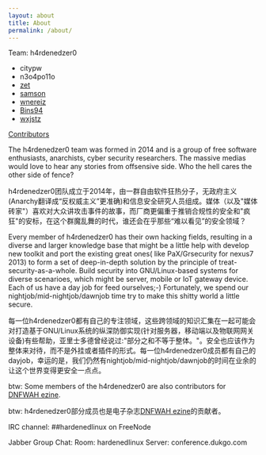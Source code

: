 ```yaml
---
layout: about
title: About
permalink: /about/
---
```


Team: h4rdenedzer0

* citypw
* n3o4po11o
* [zet](https://github.com/fanfuqiang)
* [samson](https://github.com/Samson-W)
* [wnereiz](https://github.com/wnereiz)
* [Bins94](https://github.com/Bins94)
* [wxjstz](https://github.com/wxjstz)

[Contributors](https://hardenedlinux.github.io/about2)


The h4rdenedzer0 team was formed in 2014 and is a group of free software enthusiasts, anarchists, cyber security researchers. The massive medias would love to hear any stories from offsensive side. Who the hell cares the other side of fence?

h4rdenedzer0团队成立于2014年，由一群自由软件狂热分子，无政府主义(Anarchy翻译成“反权威主义”更准确)和信息安全研究人员组成。媒体（以及"媒体砖家"）喜欢对大众讲攻击事件的故事，而厂商更偏重于推销合规性的安全和"疯狂"的安标，在这个群魔乱舞的时代，谁还会在乎那些“难以看见”的安全领域？

Every member of h4rdenedzer0 has their own hacking fields, resulting in a diverse and larger knowledge base that might be a little help with develop new toolkit and port the existing great ones( like PaX/Grsecurity for nexus7 2013) to form a set of deep-in-depth solution by the principle of treat-security-as-a-whole. Build security into GNU/Linux-based systems for diverse scenarioes, which might be server, mobile or IoT gateway device. Each of us have a day job for feed ourselves;-) Fortunately, we spend our nightjob/mid-nightjob/dawnjob time try to make this shitty world a little secure.

每一位h4rdenedzer0都有自己的专注领域，这些跨领域的知识汇集在一起可能会对打造基于GNU/Linux系统的纵深防御实现(针对服务器，移动端以及物联网网关设备)有些帮助，亚里士多德曾经说过:"部分之和不等于整体。"。安全也应该作为整体来对待，而不是外挂或者插件的形式。每一位h4rdenedzer0成员都有自己的dayjob，幸运的是，我们仍然有nightjob/mid-nightjob/dawnjob的时间在业余的让这个世界变得更安全一点点。   

btw: Some members of the h4rdenedzer0 are also contributors for [DNFWAH ezine](https://github.com/citypw/DNFWAH).

btw: h4rdenedzer0部分成员也是电子杂志[DNFWAH ezine](https://github.com/citypw/DNFWAH)的贡献者。

IRC channel: 
##hardenedlinux on FreeNode

Jabber Group Chat:
Room: hardenedlinux
Server: conference.dukgo.com
